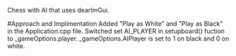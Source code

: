 Chess with AI that uses dearImGui. 

#Approach and Implimentation
Added "Play as White" and "Play as Black" in the Application.cpp file. Switched set AI_PLAYER in setupboard() fuction to _gameOptions.player. _gameOptions.AIPlayer is set to 1 on black and 0 on white.

